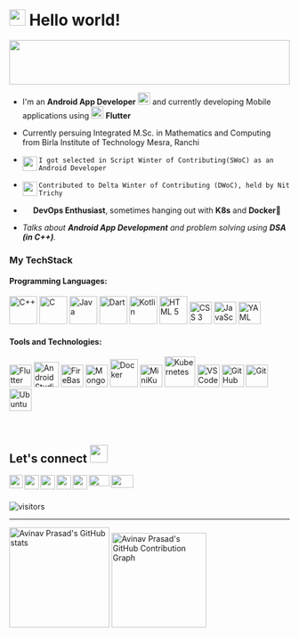 # <img src="https://github.com/TheDudeThatCode/TheDudeThatCode/blob/master/Assets/Hi.gif" width="29px" height="29px"> Hello world!

<a href="#"><img width="100%" height="80px" src="https://readme-typing-svg.herokuapp.com/?lines=This+is+Avii;Welcome+to+my+GitHub+profile+:%29&center=true&vCenter=true&size=50&width=1000&height=100&color=086ccc" /></a>


- I'm an **Android App Developer** <img height="22px" src="https://user-images.githubusercontent.com/79656610/156713595-46903260-159b-4c30-b2ab-a7f223be0a21.gif"/> and currently developing Mobile applications using <img height="22px" src="https://user-images.githubusercontent.com/79656610/156712091-843b5ccf-9331-4468-9db4-2b6305ed524b.gif"/> **Flutter**
- Currently persuing Integrated M.Sc. in Mathematics and Computing from Birla Institute of Technology Mesra, Ranchi
- <img align="left" height="26px" src="https://user-images.githubusercontent.com/79656610/153702972-6245d4dc-f4d9-4c54-94ba-6cdbf397fb54.gif"/>`I got selected in Script Winter of Contributing(SWoC) as an Android Developer`

- <img align="left" height="26px" src="https://user-images.githubusercontent.com/79656610/153702972-6245d4dc-f4d9-4c54-94ba-6cdbf397fb54.gif"/>`Contributed to Delta Winter of Contributing (DWoC), held by Nit Trichy`
- <img height="15px" src="https://user-images.githubusercontent.com/79656610/156711838-f8934b10-2b55-4ca6-8b7b-9f8c74285bfa.gif"/> **DevOps Enthusiast**, sometimes hanging out with **K8s** and **Docker**🤩
- *Talks about **Android App Development** and problem solving using **DSA (in C++)**.*

### My TechStack

#### Programming Languages:

<p align="left">
  <img src="https://user-images.githubusercontent.com/79656610/153699306-af31cd6d-8143-4877-b95d-72167f80cb3c.png" alt="C++" width="50" height="50"/>  
  <img src="https://user-images.githubusercontent.com/79656610/153699416-b1272bcd-43ca-4c89-a7b6-8c05c25e4a69.png" alt="C" width="50" height="50"/>  
  <img src="https://user-images.githubusercontent.com/79656610/153699423-7e2005d6-ea04-4037-974b-7f589629db3e.png" alt="Java" width="50" height="50"/>  
  <img src="https://user-images.githubusercontent.com/79656610/153699433-4b3db9c8-a55b-4098-9950-01f51931f4df.png" alt="Dart" width="50" height="50"/>  
  <img src="https://user-images.githubusercontent.com/79656610/153699436-1fe80a0f-a15e-4384-af93-bac3261e5c19.png" alt="Kotlin" width="50" height="50"/>  
  <img src="https://user-images.githubusercontent.com/79656610/153699679-1fc17584-dc68-4249-8afd-417c1dab74ac.png" alt="HTML 5" width="50" height="50"/>  
  <img src="https://user-images.githubusercontent.com/79656610/153699733-247200fc-6480-4905-addf-1d5e1ffba4a5.png" alt="CSS 3" width="40" height="40"/>  
  <img src="https://user-images.githubusercontent.com/79656610/153699795-6577e1cb-e0e5-4946-a645-12fb9267a58a.png" alt="JavaScript" width="40" height="40"/>  
  <img src="https://user-images.githubusercontent.com/79656610/153699740-e6dcd939-5f6b-4953-9a41-5c20f86a448e.png" alt="YAML" width="40" height="40"/>
 </p>
 
 #### Tools and Technologies:
  
 <p align="left">
  <img src="https://user-images.githubusercontent.com/79656610/153700537-872d318b-7654-4bed-995b-088b1a14a066.png" alt="Flutter" width="40" height="40"/>
  <img src="https://user-images.githubusercontent.com/79656610/153700541-4cec50f0-1d7a-4181-b42b-380fbd10ed6c.png" alt="Android Studio" width="45" height="45"/>
  <img src="https://user-images.githubusercontent.com/79656610/153700562-f4c8f0d0-0ac2-4dd1-a50d-6e84f532df79.png" alt="FireBase" width="40" height="40"/>
  <img src="https://user-images.githubusercontent.com/79656610/153700577-eb634580-1d8d-4be5-a820-90f9907a0490.png" alt="MongoDB" width="40" height="40"/>
  <img src="https://user-images.githubusercontent.com/79656610/153700553-110a75e5-ca66-450f-869f-97b480e52733.png" alt="Docker" width="50" height="50"/>
  <img src="https://user-images.githubusercontent.com/79656610/153700581-282c6a67-b4b2-47f2-8217-6972104134b4.png" alt="MiniKube" width="40" height="40"/>
  <img src="https://user-images.githubusercontent.com/79656610/153700584-835b5a83-fec2-4372-a3d2-336aac49b158.png" alt="Kubernetes" width="55" height="55"/>
  <img src="https://user-images.githubusercontent.com/79656610/153700607-ba85ddb4-c095-45e0-88b3-20650b68cb9d.png" alt="VS Code" width="40" height="40"/>
  <img src="https://user-images.githubusercontent.com/79656610/153700623-c9e7cb24-55fc-4697-924d-693f8bf769cd.png" alt="GitHub" width="40" height="40"/>
  <img src="https://user-images.githubusercontent.com/79656610/153700633-9d435e43-2cb2-4cbb-b68f-b0efcbb5eb0d.png" alt="Git" width="40" height="40"/>
  <img src="https://user-images.githubusercontent.com/79656610/153700638-38b428c9-87a1-4cf4-8f20-a012b0878f24.png" alt="Ubuntu" width="40" height="40"/>
</p>

<br/>

## Let's connect <img src="https://github.com/TheDudeThatCode/TheDudeThatCode/blob/master/Assets/Handshake.gif" height="32px">

<a href="https://www.linkedin.com/in/avinav-prasad-14022b206/">
  <img align="left" width="24px" src="https://cdn-icons-png.flaticon.com/512/174/174857.png"  />
</a>
<a href="https://twitter.com/avinav2108">
  <img align="left" width="26px" src="https://logodownload.org/wp-content/uploads/2014/09/twitter-logo-6.png" />
</a>
<a href="mailto:avinav2611@gmail.com">
  <img align="left" width="26px" src="https://user-images.githubusercontent.com/79656610/153365045-a33a8dac-6632-4357-8194-8212ea23256b.png" />
</a>
<a href="https://avinav-26th319.showwcase.com/">
  <img align="left" width="26px" src="https://user-images.githubusercontent.com/79656610/153364329-c7a6a432-2e44-4020-b4d9-993c669ad40a.png" />
</a>
<a href="https://avii.hashnode.dev/">
  <img align="left" width="26px" src="https://cdn.hashnode.com/res/hashnode/image/upload/v1611902473383/CDyAuTy75.png?auto=compress" />
</a>
<a href="https://auth.geeksforgeeks.org/user/avinav2611/practice/">
  <img align="left" width="37px" height="20px" src="https://user-images.githubusercontent.com/79656610/153366716-64e6a32e-0d31-4307-8df1-5a17b83a72ba.png" />
</a>
<a href="https://discord.gg/bNZGeFUZ">
  <img align="left" width="40px" height="23px" src="https://user-images.githubusercontent.com/79656610/153700508-562f6bad-816b-41d8-9560-00dab6de333e.png" />
</a>
<br />
<br />

![visitors](https://visitor-badge.laobi.icu/badge?page_id=avinav-26th)

---

<p float="left">
<img height="180" src="https://github-readme-stats.vercel.app/api?username=avinav-26th&count_private=true&show_icons=true&title_color=086ccc&text_color=ffffff&icon_color=7ffd01&border_color=dddddd&bg_color=000000" title="" alt="Avinav Prasad's GitHub stats" />

<img height="170" src="https://activity-graph.herokuapp.com/graph?username=avinav-26th&theme=chartreuse-dark&line=086ccc&hide_border=true" title="" alt="Avinav Prasad's GitHub Contribution Graph" />

</p>
<!-- [![GitHub followers](https://img.shields.io/github/followers/SauravMukherjee44.svg?style=social&label=Follow)](https://github.com/SauravMukherjee44?tab=followers) -->
